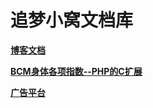 # 追梦小窝文档库

**[博客文档](http://iszmxw.github.io/blog/docs)**

**[BCM身体各项指数--PHP的C扩展](http://iszmxw.github.io/bcm/docs)**

**[广告平台](http://iszmxw.github.io/advert/docs)**
